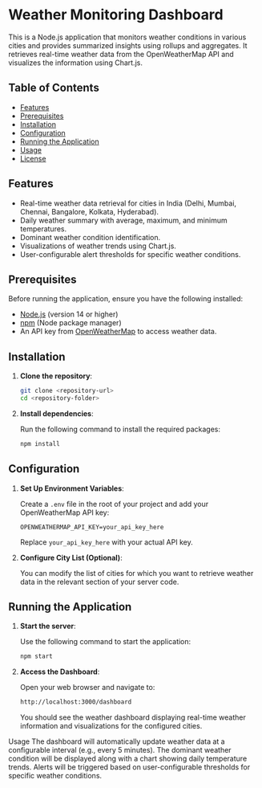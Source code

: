 # Weather Monitoring Dashboard

This is a Node.js application that monitors weather conditions in various cities and provides summarized insights using rollups and aggregates. It retrieves real-time weather data from the OpenWeatherMap API and visualizes the information using Chart.js.

## Table of Contents

- [Features](#features)
- [Prerequisites](#prerequisites)
- [Installation](#installation)
- [Configuration](#configuration)
- [Running the Application](#running-the-application)
- [Usage](#usage)
- [License](#license)

## Features

- Real-time weather data retrieval for cities in India (Delhi, Mumbai, Chennai, Bangalore, Kolkata, Hyderabad).
- Daily weather summary with average, maximum, and minimum temperatures.
- Dominant weather condition identification.
- Visualizations of weather trends using Chart.js.
- User-configurable alert thresholds for specific weather conditions.

## Prerequisites

Before running the application, ensure you have the following installed:

- [Node.js](https://nodejs.org/) (version 14 or higher)
- [npm](https://www.npmjs.com/) (Node package manager)
- An API key from [OpenWeatherMap](https://openweathermap.org/api) to access weather data.

## Installation

1. **Clone the repository**:

   ```bash
   git clone <repository-url>
   cd <repository-folder>
2. **Install dependencies**:

   Run the following command to install the required packages:

   ```bash
   npm install
   ```

## Configuration

1. **Set Up Environment Variables**:

   Create a `.env` file in the root of your project and add your OpenWeatherMap API key:

   ```plaintext
   OPENWEATHERMAP_API_KEY=your_api_key_here
   ```

   Replace `your_api_key_here` with your actual API key.

2. **Configure City List (Optional)**:

   You can modify the list of cities for which you want to retrieve weather data in the relevant section of your server code.

## Running the Application

1. **Start the server**:

   Use the following command to start the application:

   ```bash
   npm start
   ```

2. **Access the Dashboard**:

   Open your web browser and navigate to:

   ```bash
   http://localhost:3000/dashboard
   ```

   You should see the weather dashboard displaying real-time weather information and visualizations for the configured cities.

Usage
The dashboard will automatically update weather data at a configurable interval (e.g., every 5 minutes).
The dominant weather condition will be displayed along with a chart showing daily temperature trends.
Alerts will be triggered based on user-configurable thresholds for specific weather conditions.